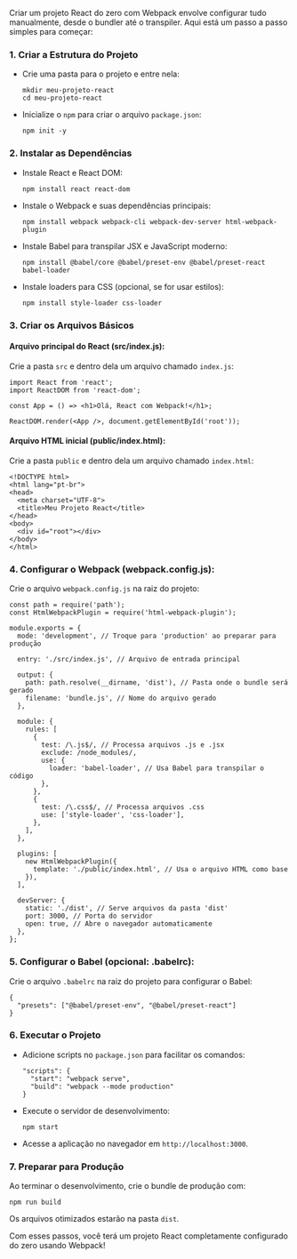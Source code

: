 Criar um projeto React do zero com Webpack envolve configurar tudo manualmente, desde o bundler até o transpiler. Aqui está um passo a passo simples para começar:

### **1. Criar a Estrutura do Projeto**

- Crie uma pasta para o projeto e entre nela:

    ```
    mkdir meu-projeto-react
    cd meu-projeto-react
    ```

- Inicialize o `npm` para criar o arquivo `package.json`:

    ```
    npm init -y
    ```

### **2. Instalar as Dependências**

- Instale React e React DOM:

    ```
    npm install react react-dom
    ```

- Instale o Webpack e suas dependências principais:

    ```
    npm install webpack webpack-cli webpack-dev-server html-webpack-plugin
    ```

- Instale Babel para transpilar JSX e JavaScript moderno:

    ```
    npm install @babel/core @babel/preset-env @babel/preset-react babel-loader
    ```

- Instale loaders para CSS (opcional, se for usar estilos):

    ```
    npm install style-loader css-loader
    ```

### **3. Criar os Arquivos Básicos**

#### **Arquivo principal do React (src/index.js):**

Crie a pasta `src` e dentro dela um arquivo chamado `index.js`:

```
import React from 'react';
import ReactDOM from 'react-dom';

const App = () => <h1>Olá, React com Webpack!</h1>;

ReactDOM.render(<App />, document.getElementById('root'));
```

#### **Arquivo HTML inicial (public/index.html):**

Crie a pasta `public` e dentro dela um arquivo chamado `index.html`:

```
<!DOCTYPE html>
<html lang="pt-br">
<head>
  <meta charset="UTF-8">
  <title>Meu Projeto React</title>
</head>
<body>
  <div id="root"></div>
</body>
</html>
```

### **4. Configurar o Webpack (webpack.config.js):**

Crie o arquivo `webpack.config.js` na raiz do projeto:

```
const path = require('path');
const HtmlWebpackPlugin = require('html-webpack-plugin');

module.exports = {
  mode: 'development', // Troque para 'production' ao preparar para produção

  entry: './src/index.js', // Arquivo de entrada principal

  output: {
    path: path.resolve(__dirname, 'dist'), // Pasta onde o bundle será gerado
    filename: 'bundle.js', // Nome do arquivo gerado
  },

  module: {
    rules: [
      {
        test: /\.js$/, // Processa arquivos .js e .jsx
        exclude: /node_modules/,
        use: {
          loader: 'babel-loader', // Usa Babel para transpilar o código
        },
      },
      {
        test: /\.css$/, // Processa arquivos .css
        use: ['style-loader', 'css-loader'],
      },
    ],
  },

  plugins: [
    new HtmlWebpackPlugin({
      template: './public/index.html', // Usa o arquivo HTML como base
    }),
  ],

  devServer: {
    static: './dist', // Serve arquivos da pasta 'dist'
    port: 3000, // Porta do servidor
    open: true, // Abre o navegador automaticamente
  },
};
```

### **5. Configurar o Babel (opcional: .babelrc):**

Crie o arquivo `.babelrc` na raiz do projeto para configurar o Babel:

```
{
  "presets": ["@babel/preset-env", "@babel/preset-react"]
}
```

### **6. Executar o Projeto**

- Adicione scripts no `package.json` para facilitar os comandos:

    ```
    "scripts": {
      "start": "webpack serve",
      "build": "webpack --mode production"
    }
    ```

- Execute o servidor de desenvolvimento:

    ```
    npm start
    ```

- Acesse a aplicação no navegador em `http://localhost:3000`.

### **7. Preparar para Produção**

Ao terminar o desenvolvimento, crie o bundle de produção com:

```
npm run build
```

Os arquivos otimizados estarão na pasta `dist`.

Com esses passos, você terá um projeto React completamente configurado do zero usando Webpack!

